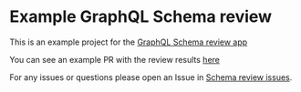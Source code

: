 # Example GraphQL Schema review

This is an example project for the [GraphQL Schema review app](http://localhost:8000/schema-review/)

You can see an example PR with the review results [here]() 

For any issues or questions please open an Issue in [Schema review issues](https://github.com/graphql-consulting/schema-review-issues/issues).